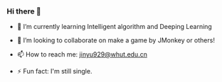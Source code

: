 ### Hi there 👋

- 🌱 I’m currently learning Intelligent algorithm and Deeping Learning  

- 👯 I’m looking to collaborate on make a game by JMonkey or others!  

- 📫 How to reach me: [jinyu929@whut.edu.cn](jinyu929@whut.edu.cn)

- ⚡ Fun fact: I'm still single.

